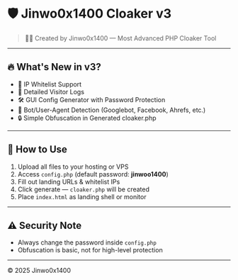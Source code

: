 # 🛡️ Jinwo0x1400 Cloaker v3

> 👨‍💻 Created by Jinwo0x1400 — Most Advanced PHP Cloaker Tool

---

## 🔥 What's New in v3?

- 🔐 IP Whitelist Support
- 📄 Detailed Visitor Logs
- 🛠️ GUI Config Generator with Password Protection
- 🧪 Bot/User-Agent Detection (Googlebot, Facebook, Ahrefs, etc.)
- 🔒 Simple Obfuscation in Generated cloaker.php

---

## 🧰 How to Use

1. Upload all files to your hosting or VPS
2. Access `config.php` (default password: **jinwoo1400**)
3. Fill out landing URLs & whitelist IPs
4. Click generate — `cloaker.php` will be created
5. Place `index.html` as landing shell or monitor

---

## ⚠️ Security Note

- Always change the password inside `config.php`
- Obfuscation is basic, not for high-level protection

---

© 2025 Jinwo0x1400
